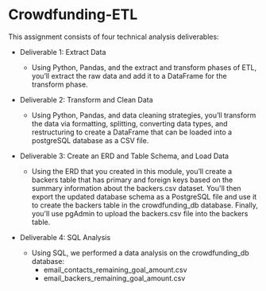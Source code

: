 # Crowdfunding-ETL
This assignment consists of four technical analysis deliverables:

- Deliverable 1: Extract Data
  - Using Python, Pandas, and the extract and transform phases of ETL, you’ll extract the raw data and add it to a DataFrame for the transform phase.
  
- Deliverable 2: Transform and Clean Data
  - Using Python, Pandas, and data cleaning strategies, you’ll transform the data via formatting, splitting, converting data types, and restructuring to create a DataFrame that can be loaded into a postgreSQL database as a CSV file.
  
- Deliverable 3: Create an ERD and Table Schema, and Load Data
  - Using the ERD that you created in this module, you’ll create a backers table that has primary and foreign keys based on the summary information about the backers.csv dataset. You'll then export the updated database schema as a PostgreSQL file and use it to create the backers table in the crowdfunding_db database. Finally, you'll use pgAdmin to upload the backers.csv file into the backers table.
  
- Deliverable 4: SQL Analysis
  - Using SQL, we performed a data analysis on the crowdfunding_db database:
    - email_contacts_remaining_goal_amount.csv
    - email_backers_remaining_goal_amount.csv
